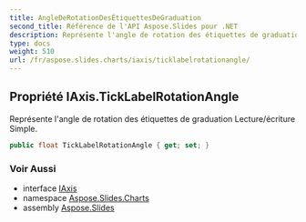 ```yaml
---
title: AngleDeRotationDesÉtiquettesDeGraduation
second_title: Référence de l'API Aspose.Slides pour .NET
description: Représente l'angle de rotation des étiquettes de graduation Lecture/écriture Simple.
type: docs
weight: 510
url: /fr/aspose.slides.charts/iaxis/ticklabelrotationangle/
---
```


## Propriété IAxis.TickLabelRotationAngle

Représente l'angle de rotation des étiquettes de graduation Lecture/écriture Simple.

```csharp
public float TickLabelRotationAngle { get; set; }
```

### Voir Aussi

* interface [IAxis](../../iaxis)
* namespace [Aspose.Slides.Charts](../../iaxis)
* assembly [Aspose.Slides](../../../)

<!-- NE PAS MODIFIER : généré par xmldocmd pour Aspose.Slides.dll -->